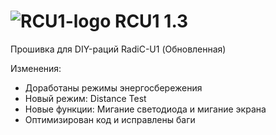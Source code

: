 # ![RCU1-logo](https://github.com/user-attachments/assets/0c65f8b7-19d9-43cf-94c5-5d7d1cb2eb11) RCU1 1.3
Прошивка для DIY-раций RadiC-U1 (Обновленная)

Изменения:
* Доработаны режимы энергосбережения
* Новый режим: Distance Test
* Новые функции: Мигание светодиода и мигание экрана
* Оптимизирован код и исправлены баги
